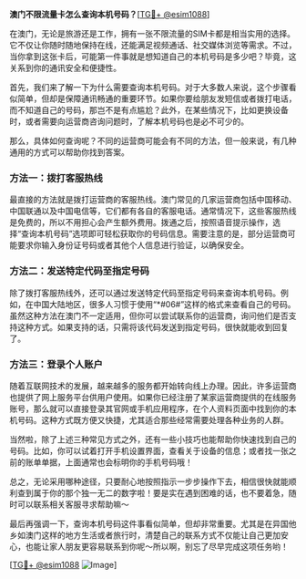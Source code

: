 **澳门不限流量卡怎么查询本机号码？**[[TG💪+ @esim1088](https://t.me/s/esim1088)]

在澳门，无论是旅游还是工作，拥有一张不限流量的SIM卡都是相当实用的选择。它不仅让你随时随地保持在线，还能满足视频通话、社交媒体浏览等需求。不过，当你拿到这张卡后，可能第一件事就是想知道自己的本机号码是多少吧？毕竟，这关系到你的通讯安全和便捷性。

首先，我们来了解一下为什么需要查询本机号码。对于大多数人来说，这个步骤看似简单，但却是保障通讯畅通的重要环节。如果你要给朋友发短信或者拨打电话，而不知道自己的号码，那岂不是有点尴尬？此外，在某些情况下，比如更换设备时，或者需要向运营商咨询问题时，了解本机号码也是必不可少的。

那么，具体如何查询呢？不同的运营商可能会有不同的方法，但一般来说，有几种通用的方式可以帮助你找到答案。

### 方法一：拨打客服热线

最直接的方法就是拨打运营商的客服热线。澳门常见的几家运营商包括中国移动、中国联通以及中国电信等，它们都有各自的客服电话。通常情况下，这些客服热线是免费的，所以不用担心会产生额外费用。拨通之后，按照语音提示操作，选择“查询本机号码”选项即可轻松获取你的号码信息。需要注意的是，部分运营商可能要求你输入身份证号码或者其他个人信息进行验证，以确保安全。

### 方法二：发送特定代码至指定号码

除了拨打客服热线外，还可以通过发送特定代码至指定号码来查询本机号码。例如，在中国大陆地区，很多人习惯于使用“*#06#”这样的格式来查看自己的号码。虽然这种方法在澳门不一定适用，但你可以尝试联系你的运营商，询问他们是否支持这种方式。如果支持的话，只需将该代码发送到指定号码，很快就能收到回复了。

### 方法三：登录个人账户

随着互联网技术的发展，越来越多的服务都开始转向线上办理。因此，许多运营商也提供了网上服务平台供用户使用。如果你已经注册了某家运营商提供的在线服务账号，那么就可以直接登录其官网或手机应用程序，在个人资料页面中找到你的本机号码。这种方式既方便又快捷，尤其适合那些经常需要处理各种业务的人群。

当然啦，除了上述三种常见方式之外，还有一些小技巧也能帮助你快速找到自己的号码。比如，你可以试着打开手机设置界面，查看关于设备的信息；或者找一张之前的账单单据，上面通常也会标明你的手机号码哦！

总之，无论采用哪种途径，只要耐心地按照指示一步步操作下去，相信很快就能顺利查到属于你的那个独一无二的数字啦！要是实在遇到困难的话，也不要着急，随时可以联系相关客服寻求帮助嘛～

最后再强调一下，查询本机号码这件事看似简单，但却非常重要。尤其是在异国他乡如澳门这样的地方生活或者旅行时，清楚自己的联系方式不仅能让自己更加安心，也能让家人朋友更容易联系到你呢～所以啊，别忘了尽早完成这项任务哟！

[[TG💪+ @esim1088](https://t.me/s/esim1088) ![Image](https://i.postimg.cc/4NQfJmqS/Snipaste-2025-05-13-00-14-12.png)]